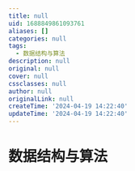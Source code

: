```yaml
---
title: null
uid: 1688849861093761
aliases: []
categories: null
tags:
  - 数据结构与算法
description: null
original: null
cover: null
cssclasses: null
author: null
originalLink: null
createTime: '2024-04-19 14:22:40'
updateTime: '2024-04-19 14:22:40'
---
```


# 数据结构与算法
